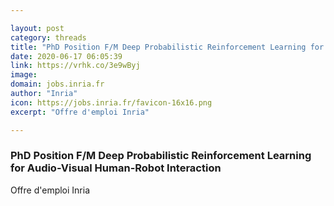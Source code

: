 ```yaml
---

layout: post
category: threads
title: "PhD Position F/M Deep Probabilistic Reinforcement Learning for Audio-Visual Human-Robot Interaction"
date: 2020-06-17 06:05:39
link: https://vrhk.co/3e9wByj
image: 
domain: jobs.inria.fr
author: "Inria"
icon: https://jobs.inria.fr/favicon-16x16.png
excerpt: "Offre d'emploi Inria"

---
```


### PhD Position F/M Deep Probabilistic Reinforcement Learning for Audio-Visual Human-Robot Interaction

Offre d'emploi Inria